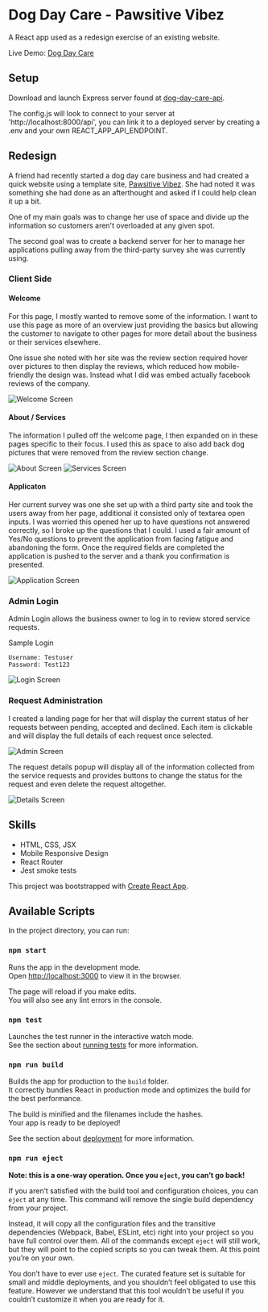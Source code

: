# Dog Day Care - Pawsitive Vibez

A React app used as a redesign exercise of an existing website.

Live Demo: [Dog Day Care](https://dog-day-care-app.now.sh)

## Setup

Download and launch Express server found at [dog-day-care-api](https://github.com/alexnwalters/dog-day-care-api).

The config.js will look to connect to your server at 'http://localhost:8000/api', you can link it to a deployed server by creating a .env and your own REACT_APP_API_ENDPOINT.

## Redesign

A friend had recently started a dog day care business and had created a quick website using a template site, [Pawsitive Vibez](https://www.pawsitivevibezmd.com/).  She had noted it was something she had done as an afterthought and asked if I could help clean it up a bit.

One of my main goals was to change her use of space and divide up the information so customers aren't overloaded at any given spot.  

The second goal was to create a backend server for her to manage her applications pulling away from the third-party survey she was currently using.

### Client Side

#### Welcome

For this page, I mostly wanted to remove some of the information.  I want to use this page as more of an overview just providing the basics but allowing the customer to navigate to other pages for more detail about the business or their services elsewhere.

One issue she noted with her site was the review section required hover over pictures to then display the reviews, which reduced how mobile-friendly the design was.  Instead what I did was embed actually facebook reviews of the company.

![Welcome Screen](https://github.com/alexnwalters/Dog-Day-Care-App/blob/master/readme_pics/screenshot_welcome_ipad.png&s=500 "Welcome")

#### About / Services

The information I pulled off the welcome page, I then expanded on in these pages specific to their focus.  I used this as space to also add back dog pictures that were removed from the review section change.

![About Screen](https://github.com/alexnwalters/Dog-Day-Care-App/blob/master/readme_pics/screenshot_about_ipad.png "About")
![Services Screen](https://github.com/alexnwalters/Dog-Day-Care-App/blob/master/readme_pics/screenshot_services_ipad.png "Services")

#### Applicaton 

Her current survey was one she set up with a third party site and took the users away from her page, additional it consisted only of textarea open inputs. I was worried this opened her up to have questions not answered correctly, so I broke up the questions that I could.  I used a fair amount of Yes/No questions to prevent the application from facing fatigue and abandoning the form. Once the required fields are completed the application is pushed to the server and a thank you confirmation is presented.

![Application Screen](https://github.com/alexnwalters/Dog-Day-Care-App/blob/master/readme_pics/screenshot_application_ipad.png "Application")

### Admin Login

Admin Login allows the business owner to log in to review stored service requests.

Sample Login

```
Username: Testuser
Password: Test123
```
![Login Screen](https://github.com/alexnwalters/Dog-Day-Care-App/blob/master/readme_pics/screenshot_login_ipad.png "Login")

### Request Administration

I created a landing page for her that will display the current status of her requests between pending, accepted and declined.  Each item is clickable and will display the full details of each request once selected.

![Admin Screen](https://github.com/alexnwalters/Dog-Day-Care-App/blob/master/readme_pics/screenshot_admin_ipad.png "Admin")

The request details popup will display all of the information collected from the service requests and provides buttons to change the status for the request and even delete the request altogether.

![Details Screen](https://github.com/alexnwalters/Dog-Day-Care-App/blob/master/readme_pics/screenshot_details_ipad.png "Details")

## Skills

* HTML, CSS, JSX
* Mobile Responsive Design
* React Router
* Jest smoke tests

This project was bootstrapped with [Create React App](https://github.com/facebook/create-react-app).

## Available Scripts

In the project directory, you can run:

### `npm start`

Runs the app in the development mode.<br />
Open [http://localhost:3000](http://localhost:3000) to view it in the browser.

The page will reload if you make edits.<br />
You will also see any lint errors in the console.

### `npm test`

Launches the test runner in the interactive watch mode.<br />
See the section about [running tests](https://facebook.github.io/create-react-app/docs/running-tests) for more information.

### `npm run build`

Builds the app for production to the `build` folder.<br />
It correctly bundles React in production mode and optimizes the build for the best performance.

The build is minified and the filenames include the hashes.<br />
Your app is ready to be deployed!

See the section about [deployment](https://facebook.github.io/create-react-app/docs/deployment) for more information.

### `npm run eject`

**Note: this is a one-way operation. Once you `eject`, you can’t go back!**

If you aren’t satisfied with the build tool and configuration choices, you can `eject` at any time. This command will remove the single build dependency from your project.

Instead, it will copy all the configuration files and the transitive dependencies (Webpack, Babel, ESLint, etc) right into your project so you have full control over them. All of the commands except `eject` will still work, but they will point to the copied scripts so you can tweak them. At this point you’re on your own.

You don’t have to ever use `eject`. The curated feature set is suitable for small and middle deployments, and you shouldn’t feel obligated to use this feature. However we understand that this tool wouldn’t be useful if you couldn’t customize it when you are ready for it.
